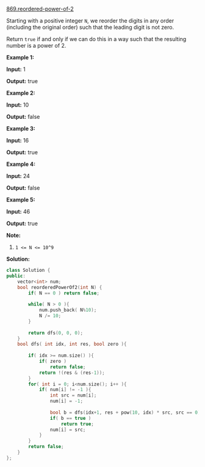 [869.reordered-power-of-2](https://leetcode.com/problems/reordered-power-of-2/)  

Starting with a positive integer `N`, we reorder the digits in any order (including the original order) such that the leading digit is not zero.

Return `true` if and only if we can do this in a way such that the resulting number is a power of 2.

**Example 1:**

  
**Input:** 1
  
**Output:** true
  

**Example 2:**

  
**Input:** 10
  
**Output:** false
  

**Example 3:**

  
**Input:** 16
  
**Output:** true
  

**Example 4:**

  
**Input:** 24
  
**Output:** false
  

**Example 5:**

  
**Input:** 46
  
**Output:** true
  

**Note:**

1.  `1 <= N <= 10^9`  



**Solution:**  

```cpp
class Solution {
public:
    vector<int> num;
    bool reorderedPowerOf2(int N) {
        if( N == 0 ) return false;
        
        while( N > 0 ){
            num.push_back( N%10);
            N /= 10;
        }
        
        return dfs(0, 0, 0);
    }
    bool dfs( int idx, int res, bool zero ){
        
        if( idx >= num.size() ){
            if( zero )
                return false;
            return !(res & (res-1));
        }
        for( int i = 0; i<num.size(); i++ ){
            if( num[i] != -1 ){
                int src = num[i];
                num[i] = -1;
                
                bool b = dfs(idx+1, res + pow(10, idx) * src, src == 0);
                if( b == true )
                    return true;
                num[i] = src;
            }
        }
        return false;
    }
};
```
      